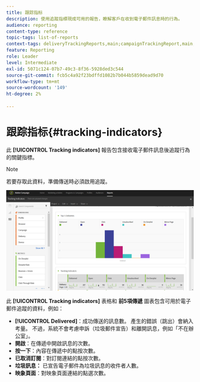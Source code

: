 ```yaml
---
title: 跟踪指标
description: 使用追蹤指標現成可用的報告，瞭解客戶在收到電子郵件訊息時的行為。
audience: reporting
content-type: reference
topic-tags: list-of-reports
context-tags: deliveryTrackingReports,main;campaignTrackingReport,main;programTrackingReport,main
feature: Reporting
role: Leader
level: Intermediate
exl-id: 5071c124-07b7-49c3-8f36-5928ded3c544
source-git-commit: fcb5c4a92f23bdffd1082b7b044b5859dead9d70
workflow-type: tm+mt
source-wordcount: '149'
ht-degree: 2%

---
```


# 跟踪指标{#tracking-indicators}

此 **[!UICONTROL Tracking indicators]** 報告包含接收電子郵件訊息後追蹤行為的關鍵指標。

>[!NOTE]
>
>若要存取此資料，準備傳送時必須啟用追蹤。

![](assets/delivery_reports_2.png)

此 **[!UICONTROL Tracking indicators]** 表格和 **前5項傳遞** 圖表包含可用於電子郵件追蹤的資料，例如：

* **[!UICONTROL Delivered]**：成功傳送的訊息數。 產生的錯誤（跳出）會納入考量。 不過，系統不會考慮申訴（垃圾郵件宣告）和離開訊息，例如「不在辦公室」。
* **開啟**：在傳遞中開啟訊息的次數。
* **按一下**：內容在傳遞中的點按次數。
* **已取消訂閱**：對訂閱連結的點按次數。
* **垃圾訊息：** 已宣告電子郵件為垃圾訊息的收件者人數。
* **映象頁面**：對映象頁面連結的點選次數。

